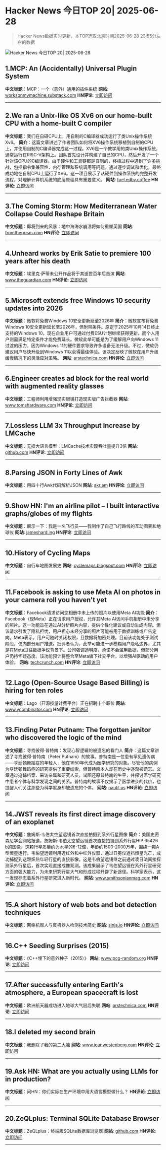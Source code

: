 # Hacker News 今日TOP 20| 2025-06-28

> Hacker News数据实时更新，本TOP选取北京时间2025-06-28 23:55分左右的数据

![Hacker News 今日TOP 20| 2025-06-28](https://img.chuhaix.com/2024/0910_imageFile-1665440404179-628424718_1725901191.png)

## 1.MCP: An (Accidentally) Universal Plugin System
**中文标题**：MCP：一个（意外）通用的插件系统
**网站**:  <a href='https://worksonmymachine.substack.com/p/mcp-an-accidentally-universal-plugin' target='_blank' rel='nofollow'>worksonmymachine.substack.com</a>
**HN评论**:  <a href='https://news.ycombinator.com/item?id=44404905&utm_source=www.chuhaix.com' target='_blank' rel='nofollow'>立即访问</a>

---

## 2.We ran a Unix-like OS Xv6 on our home-built CPU with a home-built C compiler
**中文标题**：我们在自研CPU上，用自制的C编译器成功运行了类Unix操作系统Xv6。
**简介**：这篇文章讲述了作者团队如何将XV6操作系统移植到自制的CPU上，并使用自制的C编译器完成这一过程。XV6是一个教学用的类Unix操作系统，通常运行在RISC-V架构上。团队首先设计并构建了自己的CPU，然后开发了一个针对该CPU的C编译器。由于硬件和工具链都是自制的，移植过程中遇到了许多挑战，包括指令集兼容性、内存管理和系统调用等问题。通过逐步调试和优化，最终成功地在自制CPU上运行了XV6。这一项目展示了从硬件到操作系统的完整开发流程，对理解计算机系统的底层原理具有重要意义。
**网站**:  <a href='https://fuel.edby.coffee/posts/how-we-ported-xv6-os-to-a-home-built-cpu-with-a-home-built-c-compiler/' target='_blank' rel='nofollow'>fuel.edby.coffee</a>
**HN评论**:  <a href='https://news.ycombinator.com/item?id=44404164&utm_source=www.chuhaix.com' target='_blank' rel='nofollow'>立即访问</a>

---

## 3.The Coming Storm: How Mediterranean Water Collapse Could Reshape Britain
**中文标题**：即将到来的风暴：地中海海水崩溃将如何重塑英国
**网站**:  <a href='https://fromtheprism.com/mediterranean-water-crisis-britain.html' target='_blank' rel='nofollow'>fromtheprism.com</a>
**HN评论**:  <a href='https://news.ycombinator.com/item?id=44404999&utm_source=www.chuhaix.com' target='_blank' rel='nofollow'>立即访问</a>

---

## 4.Unheard works by Erik Satie to premiere 100 years after his death
**中文标题**：埃里克·萨蒂未公开作品将于其逝世百年后首演
**网站**:  <a href='https://www.theguardian.com/music/2025/jun/26/unheard-works-by-erik-satie-to-premiere-100-years-after-his-death' target='_blank' rel='nofollow'>www.theguardian.com</a>
**HN评论**:  <a href='https://news.ycombinator.com/item?id=44403594&utm_source=www.chuhaix.com' target='_blank' rel='nofollow'>立即访问</a>

---

## 5.Microsoft extends free Windows 10 security updates into 2026
**中文标题**：微软将免费Windows 10安全更新延至2026年
**简介**：微软宣布将免费Windows 10安全更新延长至2026年，但附带条件。原定于2025年10月14日终止支持的Windows 10，现在企业用户可通过付费ESU计划继续获得更新，而个人用户则需满足特定条件才能免费延长。微软此举可能是为了缓解用户向Windows 11过渡的压力，因为Windows 11的硬件要求导致许多设备无法升级。不过，微软仍建议用户尽快升级到Windows 11以获得最佳体验。该决定反映了微软在用户升级缓慢情况下的灵活应对策略。
**网站**:  <a href='https://arstechnica.com/gadgets/2025/06/microsoft-extends-free-windows-10-security-updates-into-2026-with-strings-attached/' target='_blank' rel='nofollow'>arstechnica.com</a>
**HN评论**:  <a href='https://news.ycombinator.com/item?id=44368475&utm_source=www.chuhaix.com' target='_blank' rel='nofollow'>立即访问</a>

---

## 6.Engineer creates ad block for the real world with augmented reality glasses
**中文标题**：工程师利用增强现实眼镜打造现实版广告拦截器
**网站**:  <a href='https://www.tomshardware.com/maker-stem/engineer-creates-ad-block-for-the-real-world-with-augmented-reality-glasses-no-more-products-or-branding-in-your-everyday-life' target='_blank' rel='nofollow'>www.tomshardware.com</a>
**HN评论**:  <a href='https://news.ycombinator.com/item?id=44346141&utm_source=www.chuhaix.com' target='_blank' rel='nofollow'>立即访问</a>

---

## 7.Lossless LLM 3x Throughput Increase by LMCache
**中文标题**：无损大语言模型：LMCache技术实现吞吐量提升3倍
**网站**:  <a href='https://github.com/LMCache/LMCache' target='_blank' rel='nofollow'>github.com</a>
**HN评论**:  <a href='https://news.ycombinator.com/item?id=44367811&utm_source=www.chuhaix.com' target='_blank' rel='nofollow'>立即访问</a>

---

## 8.Parsing JSON in Forty Lines of Awk
**中文标题**：用四十行Awk代码解析JSON
**网站**:  <a href='https://akr.am/blog/posts/parsing-json-in-forty-lines-of-awk' target='_blank' rel='nofollow'>akr.am</a>
**HN评论**:  <a href='https://news.ycombinator.com/item?id=44405342&utm_source=www.chuhaix.com' target='_blank' rel='nofollow'>立即访问</a>

---

## 9.Show HN: I'm an airline pilot – I built interactive graphs/globes of my flights
**中文标题**：展示一下：我是一名飞行员——我制作了自己飞行路线的互动图表和地球仪
**网站**:  <a href='https://jameshard.ing/pilot' target='_blank' rel='nofollow'>jameshard.ing</a>
**HN评论**:  <a href='https://news.ycombinator.com/item?id=44396518&utm_source=www.chuhaix.com' target='_blank' rel='nofollow'>立即访问</a>

---

## 10.History of Cycling Maps
**中文标题**：自行车地图发展史
**网站**:  <a href='https://cyclemaps.blogspot.com/' target='_blank' rel='nofollow'>cyclemaps.blogspot.com</a>
**HN评论**:  <a href='https://news.ycombinator.com/item?id=44403383&utm_source=www.chuhaix.com' target='_blank' rel='nofollow'>立即访问</a>

---

## 11.Facebook is asking to use Meta AI on photos in your camera roll you haven't yet
**中文标题**：Facebook请求访问您相册中未上传的照片以使用Meta AI功能
**简介**：Facebook（现Meta）正在请求用户授权，允许其Meta AI访问手机相册中未分享的照片。这一功能旨在通过AI分析照片内容，提供个性化建议或自动生成内容。但该请求引发了隐私担忧，用户担心未经分享的照片可能被用于数据训练或广告定向。Meta表示，用户可随时关闭权限，且数据将加密处理。目前该功能处于测试阶段，仅向部分用户推送。批评者认为，此举可能进一步模糊用户隐私边界，尤其是在Meta过往数据争议背景下。公司强调透明度，承诺不会滥用数据，但部分用户仍持怀疑态度。该功能预计将整合至Meta旗下社交平台，以增强AI驱动的用户体验。
**网站**:  <a href='https://techcrunch.com/2025/06/27/facebook-is-asking-to-use-meta-ai-on-photos-in-your-camera-roll-you-havent-yet-shared/' target='_blank' rel='nofollow'>techcrunch.com</a>
**HN评论**:  <a href='https://news.ycombinator.com/item?id=44404782&utm_source=www.chuhaix.com' target='_blank' rel='nofollow'>立即访问</a>

---

## 12.Lago (Open-Source Usage Based Billing) is hiring for ten roles
**中文标题**：Lago（开源按量计费平台）正在招聘十个职位
**网站**:  <a href='https://www.ycombinator.com/companies/lago/jobs' target='_blank' rel='nofollow'>www.ycombinator.com</a>
**HN评论**:  <a href='https://news.ycombinator.com/item?id=44404045&utm_source=www.chuhaix.com' target='_blank' rel='nofollow'>立即访问</a>

---

## 13.Finding Peter Putnam: The forgotten janitor who discovered the logic of the mind
**中文标题**：寻找彼得·普特南：发现心智逻辑的被遗忘的看门人
**简介**：这篇文章讲述了寻找彼得·普特南（Peter Putnam）的故事。普特南是一位患有罕见遗传病——亨廷顿舞蹈症的年轻人，他在1950年代成为医学研究的对象。尽管他的病例为亨廷顿舞蹈症的研究提供了重要线索，但普特南本人却在历史中逐渐被遗忘。文章通过追踪档案、采访亲属和研究人员，试图还原普特南的生平，并探讨医学研究中患者个体与科学发现之间的关系。普特南的故事不仅揭示了医学进步的代价，也提醒人们关注那些为科学献身却被遗忘的个体。
**网站**:  <a href='https://nautil.us/finding-peter-putnam-1218035/' target='_blank' rel='nofollow'>nautil.us</a>
**HN评论**:  <a href='https://news.ycombinator.com/item?id=44403639&utm_source=www.chuhaix.com' target='_blank' rel='nofollow'>立即访问</a>

---

## 14.JWST reveals its first direct image discovery of an exoplanet
**中文标题**：詹姆斯·韦伯太空望远镜首次直接拍摄到系外行星图像
**简介**：美国史密森尼学会网站报道，詹姆斯·韦伯太空望远镜首次直接拍摄到系外行星HIP 65426 b的图像。这颗行星质量约为木星的6-12倍，年龄约1500-2000万年，围绕一颗A型恒星运行。韦伯望远镜利用近红外和中红外仪器，通过日冕仪遮挡恒星光芒，成功捕捉到这颗炽热年轻行星的直接影像。这是韦伯望远镜继之前通过凌日法间接探测系外行星后，首次实现直接成像观测。该成果展示了韦伯望远镜在系外行星研究方面的强大能力，为未来研究行星大气和形成过程开辟了新途径。科学家表示，这一发现标志着系外行星研究进入新时代。
**网站**:  <a href='https://www.smithsonianmag.com/smart-news/james-webb-space-telescope-reveals-its-first-direct-image-discovery-of-an-exoplanet-180986886/' target='_blank' rel='nofollow'>www.smithsonianmag.com</a>
**HN评论**:  <a href='https://news.ycombinator.com/item?id=44398756&utm_source=www.chuhaix.com' target='_blank' rel='nofollow'>立即访问</a>

---

## 15.A short history of web bots and bot detection techniques
**中文标题**：网络机器人与反机器人检测技术简史
**网站**:  <a href='https://sinja.io/blog/bot-or-not' target='_blank' rel='nofollow'>sinja.io</a>
**HN评论**:  <a href='https://news.ycombinator.com/item?id=44366057&utm_source=www.chuhaix.com' target='_blank' rel='nofollow'>立即访问</a>

---

## 16.C++ Seeding Surprises (2015)
**中文标题**：《C++埋下的意外种子（2015）》
**网站**:  <a href='https://www.pcg-random.org/posts/cpp-seeding-surprises.html' target='_blank' rel='nofollow'>www.pcg-random.org</a>
**HN评论**:  <a href='https://news.ycombinator.com/item?id=44378916&utm_source=www.chuhaix.com' target='_blank' rel='nofollow'>立即访问</a>

---

## 17.After successfully entering Earth's atmosphere, a European spacecraft is lost
**中文标题**：欧洲航天器成功进入地球大气层后失联
**网站**:  <a href='https://arstechnica.com/space/2025/06/a-european-spacecraft-company-flies-its-vehicle-then-loses-it-after-reentry/' target='_blank' rel='nofollow'>arstechnica.com</a>
**HN评论**:  <a href='https://news.ycombinator.com/item?id=44376471&utm_source=www.chuhaix.com' target='_blank' rel='nofollow'>立即访问</a>

---

## 18.I deleted my second brain
**中文标题**：我删除了我的第二大脑
**网站**:  <a href='https://www.joanwestenberg.com/p/i-deleted-my-second-brain' target='_blank' rel='nofollow'>www.joanwestenberg.com</a>
**HN评论**:  <a href='https://news.ycombinator.com/item?id=44402470&utm_source=www.chuhaix.com' target='_blank' rel='nofollow'>立即访问</a>

---

## 19.Ask HN: What are you actually using LLMs for in production?
**中文标题**：问HN：你们实际在生产环境中用大语言模型做什么？
**HN评论**:  <a href='https://news.ycombinator.com/item?id=44405067&utm_source=www.chuhaix.com' target='_blank' rel='nofollow'>立即访问</a>

---

## 20.ZeQLplus: Terminal SQLite Database Browser
**中文标题**：ZeQLplus：终端版SQLite数据库浏览器
**网站**:  <a href='https://github.com/ZetloStudio/ZeQLplus' target='_blank' rel='nofollow'>github.com</a>
**HN评论**:  <a href='https://news.ycombinator.com/item?id=44404224&utm_source=www.chuhaix.com' target='_blank' rel='nofollow'>立即访问</a>

---

